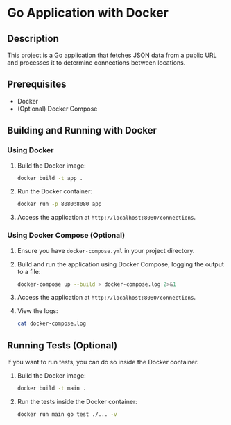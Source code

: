 # Go Application with Docker

## Description

This project is a Go application that fetches JSON data from a public URL and processes it to determine connections between locations.

## Prerequisites

- Docker
- (Optional) Docker Compose

## Building and Running with Docker

### Using Docker

1. Build the Docker image:
    ```bash
    docker build -t app .
    ```

2. Run the Docker container:
    ```bash
    docker run -p 8080:8080 app
    ```

3. Access the application at `http://localhost:8080/connections`.

### Using Docker Compose (Optional)

1. Ensure you have `docker-compose.yml` in your project directory.

2. Build and run the application using Docker Compose, logging the output to a file:
    ```bash
    docker-compose up --build > docker-compose.log 2>&1
    ```

3. Access the application at `http://localhost:8080/connections`.

4. View the logs:
    ```bash
    cat docker-compose.log
    ```

## Running Tests (Optional)

If you want to run tests, you can do so inside the Docker container.

1. Build the Docker image:
    ```bash
    docker build -t main .
    ```

2. Run the tests inside the Docker container:
    ```bash
    docker run main go test ./... -v
    ```
